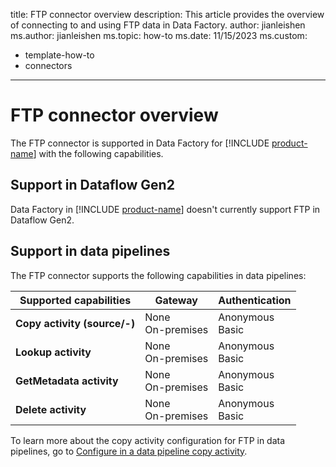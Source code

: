 title: FTP connector overview
description: This article provides the overview of connecting to and using FTP data in Data Factory.
author: jianleishen
ms.author: jianleishen
ms.topic: how-to
ms.date: 11/15/2023
ms.custom:
  - template-how-to
  - connectors
---

# FTP connector overview

The FTP connector is supported in Data Factory for [!INCLUDE [product-name](../includes/product-name.md)] with the following capabilities.

## Support in Dataflow Gen2

Data Factory in [!INCLUDE [product-name](../includes/product-name.md)] doesn't currently support FTP in Dataflow Gen2.

## Support in data pipelines

The FTP connector supports the following capabilities in data pipelines:

| Supported capabilities | Gateway | Authentication |
| --- | --- | ---|
| **Copy activity (source/-)** | None <br> On-premises | Anonymous<br>Basic |
| **Lookup activity** | None <br> On-premises | Anonymous<br>Basic |
| **GetMetadata activity** | None <br> On-premises | Anonymous<br>Basic |
| **Delete activity** | None <br> On-premises | Anonymous<br>Basic |

To learn more about the copy activity configuration for FTP in data pipelines, go to [Configure in a data pipeline copy activity](connector-ftp-copy-activity.md).
